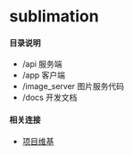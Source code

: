 sublimation
===========

#### 目录说明
  - /api            服务端
  - /app            客户端
  - /image_server   图片服务代码
  - /docs           开发文档

#### 相关连接

 - [项目维基](https://github.com/lextel/sublimation/wiki)

